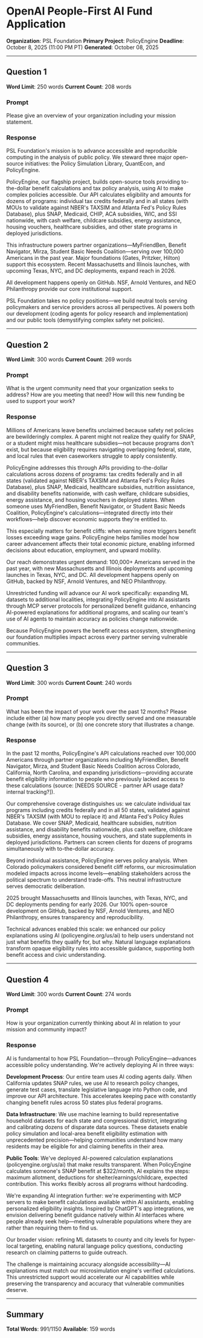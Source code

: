 # OpenAI People-First AI Fund Application

**Organization**: PSL Foundation
**Primary Project**: PolicyEngine
**Deadline**: October 8, 2025 (11:00 PM PT)
**Generated**: October 08, 2025

---

## Question 1

**Word Limit**: 250 words
**Current Count**: 208 words

### Prompt

Please give an overview of your organization including your mission statement.

### Response

PSL Foundation's mission is to advance accessible and reproducible computing in the analysis of public policy. We steward three major open-source initiatives: the Policy Simulation Library, QuantEcon, and PolicyEngine.

PolicyEngine, our flagship project, builds open-source tools providing to-the-dollar benefit calculations and tax policy analysis, using AI to make complex policies accessible. Our API calculates eligibility and amounts for dozens of programs: individual tax credits federally and in all states (with MOUs to validate against NBER's TAXSIM and Atlanta Fed's Policy Rules Database), plus SNAP, Medicaid, CHIP, ACA subsidies, WIC, and SSI nationwide, with cash welfare, childcare subsidies, energy assistance, housing vouchers, healthcare subsidies, and other state programs in deployed jurisdictions.

This infrastructure powers partner organizations—MyFriendBen, Benefit Navigator, Mirza, Student Basic Needs Coalition—serving over 100,000 Americans in the past year. Major foundations (Gates, Pritzker, Hilton) support this ecosystem. Recent Massachusetts and Illinois launches, with upcoming Texas, NYC, and DC deployments, expand reach in 2026.

All development happens openly on GitHub. NSF, Arnold Ventures, and NEO Philanthropy provide our core institutional support.

PSL Foundation takes no policy positions—we build neutral tools serving policymakers and service providers across all perspectives. AI powers both our development (coding agents for policy research and implementation) and our public tools (demystifying complex safety net policies).

---

## Question 2

**Word Limit**: 300 words
**Current Count**: 269 words

### Prompt

What is the urgent community need that your organization seeks to address? How are you meeting that need? How will this new funding be used to support your work?

### Response

Millions of Americans leave benefits unclaimed because safety net policies are bewilderingly complex. A parent might not realize they qualify for SNAP, or a student might miss healthcare subsidies—not because programs don't exist, but because eligibility requires navigating overlapping federal, state, and local rules that even caseworkers struggle to apply consistently.

PolicyEngine addresses this through APIs providing to-the-dollar calculations across dozens of programs: tax credits federally and in all states (validated against NBER's TAXSIM and Atlanta Fed's Policy Rules Database), plus SNAP, Medicaid, healthcare subsidies, nutrition assistance, and disability benefits nationwide, with cash welfare, childcare subsidies, energy assistance, and housing vouchers in deployed states. When someone uses MyFriendBen, Benefit Navigator, or Student Basic Needs Coalition, PolicyEngine's calculations—integrated directly into their workflows—help discover economic supports they're entitled to.

This especially matters for benefit cliffs: when earning more triggers benefit losses exceeding wage gains. PolicyEngine helps families model how career advancement affects their total economic picture, enabling informed decisions about education, employment, and upward mobility.

Our reach demonstrates urgent demand: 100,000+ Americans served in the past year, with new Massachusetts and Illinois deployments and upcoming launches in Texas, NYC, and DC. All development happens openly on GitHub, backed by NSF, Arnold Ventures, and NEO Philanthropy.

Unrestricted funding will advance our AI work specifically: expanding ML datasets to additional localities, integrating PolicyEngine into AI assistants through MCP server protocols for personalized benefit guidance, enhancing AI-powered explanations for additional programs, and scaling our team's use of AI agents to maintain accuracy as policies change nationwide.

Because PolicyEngine powers the benefit access ecosystem, strengthening our foundation multiplies impact across every partner serving vulnerable communities.

---

## Question 3

**Word Limit**: 300 words
**Current Count**: 240 words

### Prompt

What has been the impact of your work over the past 12 months? Please include either (a) how many people you directly served and one measurable change (with its source), or (b) one concrete story that illustrates a change.

### Response

In the past 12 months, PolicyEngine's API calculations reached over 100,000 Americans through partner organizations including MyFriendBen, Benefit Navigator, Mirza, and Student Basic Needs Coalition across Colorado, California, North Carolina, and expanding jurisdictions—providing accurate benefit eligibility information to people who previously lacked access to these calculations (source: [NEEDS SOURCE - partner API usage data? internal tracking?]).

Our comprehensive coverage distinguishes us: we calculate individual tax programs including credits federally and in all 50 states, validated against NBER's TAXSIM (with MOU to replace it) and Atlanta Fed's Policy Rules Database. We cover SNAP, Medicaid, healthcare subsidies, nutrition assistance, and disability benefits nationwide, plus cash welfare, childcare subsidies, energy assistance, housing vouchers, and state supplements in deployed jurisdictions. Partners can screen clients for dozens of programs simultaneously with to-the-dollar accuracy.

Beyond individual assistance, PolicyEngine serves policy analysis. When Colorado policymakers considered benefit cliff reforms, our microsimulation modeled impacts across income levels—enabling stakeholders across the political spectrum to understand trade-offs. This neutral infrastructure serves democratic deliberation.

2025 brought Massachusetts and Illinois launches, with Texas, NYC, and DC deployments pending for early 2026. Our 100% open-source development on GitHub, backed by NSF, Arnold Ventures, and NEO Philanthropy, ensures transparency and reproducibility.

Technical advances enabled this scale: we enhanced our policy explanations using AI (policyengine.org/us/ai) to help users understand not just what benefits they qualify for, but why. Natural language explanations transform opaque eligibility rules into accessible guidance, supporting both benefit access and civic understanding.

---

## Question 4

**Word Limit**: 300 words
**Current Count**: 274 words

### Prompt

How is your organization currently thinking about AI in relation to your mission and community impact?

### Response

AI is fundamental to how PSL Foundation—through PolicyEngine—advances accessible policy understanding. We're actively deploying AI in three ways:

**Development Process**: Our entire team uses AI coding agents daily. When California updates SNAP rules, we use AI to research policy changes, generate test cases, translate legislative language into Python code, and improve our API architecture. This accelerates keeping pace with constantly changing benefit rules across 50 states plus federal programs.

**Data Infrastructure**: We use machine learning to build representative household datasets for each state and congressional district, integrating and calibrating dozens of disparate data sources. These datasets enable policy simulation and local-area benefit eligibility estimation with unprecedented precision—helping communities understand how many residents may be eligible for and claiming benefits in their area.

**Public Tools**: We've deployed AI-powered calculation explanations (policyengine.org/us/ai) that make results transparent. When PolicyEngine calculates someone's SNAP benefit at $322/month, AI explains the steps: maximum allotment, deductions for shelter/earnings/childcare, expected contribution. This works flexibly across all programs without hardcoding.

We're expanding AI integration further: we're experimenting with MCP servers to make benefit calculations available within AI assistants, enabling personalized eligibility insights. Inspired by ChatGPT's app integrations, we envision delivering benefit guidance natively within AI interfaces where people already seek help—meeting vulnerable populations where they are rather than requiring them to find us.

Our broader vision: refining ML datasets to county and city levels for hyper-local targeting, enabling natural language policy questions, conducting research on claiming patterns to guide outreach.

The challenge is maintaining accuracy alongside accessibility—AI explanations must match our microsimulation engine's verified calculations. This unrestricted support would accelerate our AI capabilities while preserving the transparency and accuracy that vulnerable communities deserve.

---

## Summary

**Total Words**: 991/1150
**Available**: 159 words
